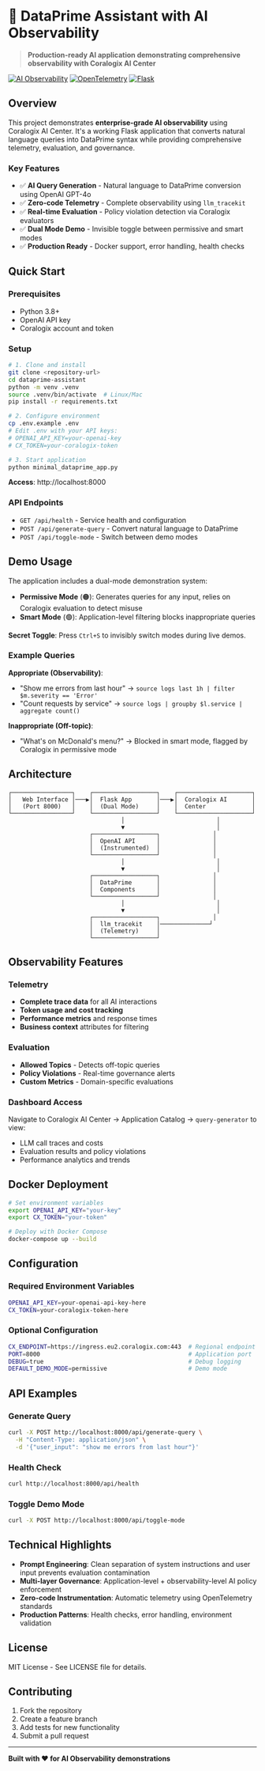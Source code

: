 # 🤖 DataPrime Assistant with AI Observability

> **Production-ready AI application demonstrating comprehensive observability with Coralogix AI Center**

[![AI Observability](https://img.shields.io/badge/AI-Observability-blue)](https://coralogix.com/docs/coralogix-ai-center/)
[![OpenTelemetry](https://img.shields.io/badge/OpenTelemetry-Instrumented-orange)](https://opentelemetry.io/)
[![Flask](https://img.shields.io/badge/Flask-Application-green)](https://flask.palletsprojects.com/)

## Overview

This project demonstrates **enterprise-grade AI observability** using Coralogix AI Center. It's a working Flask application that converts natural language queries into DataPrime syntax while providing comprehensive telemetry, evaluation, and governance.

### Key Features

- ✅ **AI Query Generation** - Natural language to DataPrime conversion using OpenAI GPT-4o
- ✅ **Zero-code Telemetry** - Complete observability using `llm_tracekit` 
- ✅ **Real-time Evaluation** - Policy violation detection via Coralogix evaluators
- ✅ **Dual Mode Demo** - Invisible toggle between permissive and smart modes
- ✅ **Production Ready** - Docker support, error handling, health checks

## Quick Start

### Prerequisites

- Python 3.8+
- OpenAI API key
- Coralogix account and token

### Setup

```bash
# 1. Clone and install
git clone <repository-url>
cd dataprime-assistant
python -m venv .venv
source .venv/bin/activate  # Linux/Mac
pip install -r requirements.txt

# 2. Configure environment
cp .env.example .env
# Edit .env with your API keys:
# OPENAI_API_KEY=your-openai-key
# CX_TOKEN=your-coralogix-token

# 3. Start application
python minimal_dataprime_app.py
```

**Access**: http://localhost:8000

### API Endpoints

- `GET /api/health` - Service health and configuration
- `POST /api/generate-query` - Convert natural language to DataPrime
- `POST /api/toggle-mode` - Switch between demo modes

## Demo Usage

The application includes a dual-mode demonstration system:

- **Permissive Mode** (🟠): Generates queries for any input, relies on Coralogix evaluation to detect misuse
- **Smart Mode** (🟢): Application-level filtering blocks inappropriate queries

**Secret Toggle**: Press `Ctrl+S` to invisibly switch modes during live demos.

### Example Queries

**Appropriate (Observability)**:
- "Show me errors from last hour" → `source logs last 1h | filter $m.severity == 'Error'`
- "Count requests by service" → `source logs | groupby $l.service | aggregate count()`

**Inappropriate (Off-topic)**:
- "What's on McDonald's menu?" → Blocked in smart mode, flagged by Coralogix in permissive mode

## Architecture

```
┌─────────────────┐    ┌──────────────────┐    ┌─────────────────────┐
│   Web Interface │───▶│  Flask App       │───▶│  Coralogix AI       │
│   (Port 8000)   │    │  (Dual Mode)     │    │  Center             │
└─────────────────┘    └──────────────────┘    └─────────────────────┘
                                │                          │
                                ▼                          │
                       ┌──────────────────┐               │
                       │  OpenAI API      │               │
                       │  (Instrumented)  │               │
                       └──────────────────┘               │
                                │                          │
                                ▼                          │
                       ┌──────────────────┐               │
                       │  DataPrime       │               │
                       │  Components      │               │
                       └──────────────────┘               │
                                │                          │
                                ▼                          │
                       ┌──────────────────┐               │
                       │  llm_tracekit    │──────────────┘
                       │  (Telemetry)     │
                       └──────────────────┘
```

## Observability Features

### Telemetry
- **Complete trace data** for all AI interactions
- **Token usage and cost tracking** 
- **Performance metrics** and response times
- **Business context** attributes for filtering

### Evaluation
- **Allowed Topics** - Detects off-topic queries
- **Policy Violations** - Real-time governance alerts  
- **Custom Metrics** - Domain-specific evaluations

### Dashboard Access
Navigate to Coralogix AI Center → Application Catalog → `query-generator` to view:
- LLM call traces and costs
- Evaluation results and policy violations  
- Performance analytics and trends

## Docker Deployment

```bash
# Set environment variables
export OPENAI_API_KEY="your-key"
export CX_TOKEN="your-token" 

# Deploy with Docker Compose
docker-compose up --build
```

## Configuration

### Required Environment Variables

```bash
OPENAI_API_KEY=your-openai-api-key-here
CX_TOKEN=your-coralogix-token-here
```

### Optional Configuration

```bash
CX_ENDPOINT=https://ingress.eu2.coralogix.com:443  # Regional endpoint
PORT=8000                                          # Application port  
DEBUG=true                                         # Debug logging
DEFAULT_DEMO_MODE=permissive                       # Demo mode
```

## API Examples

### Generate Query
```bash
curl -X POST http://localhost:8000/api/generate-query \
  -H "Content-Type: application/json" \
  -d '{"user_input": "show me errors from last hour"}'
```

### Health Check
```bash
curl http://localhost:8000/api/health
```

### Toggle Demo Mode
```bash
curl -X POST http://localhost:8000/api/toggle-mode
```

## Technical Highlights

- **Prompt Engineering**: Clean separation of system instructions and user input prevents evaluation contamination
- **Multi-layer Governance**: Application-level + observability-level AI policy enforcement
- **Zero-code Instrumentation**: Automatic telemetry using OpenTelemetry standards
- **Production Patterns**: Health checks, error handling, environment validation

## License

MIT License - See LICENSE file for details.

## Contributing

1. Fork the repository
2. Create a feature branch
3. Add tests for new functionality  
4. Submit a pull request

---

**Built with ❤️ for AI Observability demonstrations**